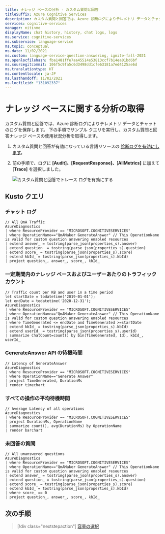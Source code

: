 ```yaml
---
title: ナレッジ ベースの分析 - カスタム質問と回答
titleSuffix: Azure Cognitive Services
description: カスタム質問と回答では、Azure 診断ログによりテレメトリ データとチャットのログを保存します。
services: cognitive-services
manager: nitinme
displayName: chat history, history, chat logs, logs
ms.service: cognitive-services
ms.subservice: language-service
ms.topic: conceptual
ms.date: 11/02/2021
ms.custom: language-service-question-answering, ignite-fall-2021
ms.openlocfilehash: fba1481ffe7aa45514e53813ccf7b14ea01bd6bf
ms.sourcegitcommit: 106f5c9fa5c6d3498dd1cfe63181a7ed4125ae6d
ms.translationtype: HT
ms.contentlocale: ja-JP
ms.lasthandoff: 11/02/2021
ms.locfileid: "131092337"
---
```

# <a name="get-analytics-for-your-knowledge-base"></a>ナレッジ ベースに関する分析の取得

カスタム質問と回答では、Azure 診断ログによりテレメトリ データとチャットのログを保存します。 下の手順でサンプル クエリを実行し、カスタム質問と回答ナレッジ ベースの使用状況分析を取得します。

1. カスタム質問と回答が有効になっている言語リソースの [診断ログを有効にします](../../../diagnostic-logging.md)。

2. 前の手順で、ログに **[Audit]、[RequestResponse]、[AllMetrics]** に加えて **[Trace]** を選択しました。

    ![カスタム質問と回答でトレース ログを有効にする](../media/analytics/qnamaker-v2-enable-trace-logging.png)

## <a name="kusto-queries"></a>Kusto クエリ

### <a name="chat-log"></a>チャット ログ

```kusto
// All QnA Traffic
AzureDiagnostics
| where ResourceProvider == "MICROSOFT.COGNITIVESERVICES"
| where OperationName=="QnAMaker GenerateAnswer" // This OperationName is valid for custom question answering enabled resources
| extend answer_ = tostring(parse_json(properties_s).answer)
| extend question_ = tostring(parse_json(properties_s).question)
| extend score_ = tostring(parse_json(properties_s).score)
| extend kbId_ = tostring(parse_json(properties_s).kbId)
| project question_, answer_, score_, kbId_
```

### <a name="traffic-count-per-knowledge-base-and-user-in-a-time-period"></a>一定期間内のナレッジ ベースおよびユーザーあたりのトラフィック カウント

```kusto
// Traffic count per KB and user in a time period
let startDate = todatetime('2019-01-01');
let endDate = todatetime('2020-12-31');
AzureDiagnostics
| where ResourceProvider == "MICROSOFT.COGNITIVESERVICES"
| where OperationName=="QnAMaker GenerateAnswer" // This OperationName is valid for custom question answering enabled resources
| where TimeGenerated <= endDate and TimeGenerated >=startDate
| extend kbId_ = tostring(parse_json(properties_s).kbId)
| extend userId_ = tostring(parse_json(properties_s).userId)
| summarize ChatCount=count() by bin(TimeGenerated, 1d), kbId_, userId_
```

### <a name="latency-of-generateanswer-api"></a>GenerateAnswer API の待機時間

```kusto
// Latency of GenerateAnswer
AzureDiagnostics
| where ResourceProvider == "MICROSOFT.COGNITIVESERVICES"
| where OperationName=="Generate Answer"
| project TimeGenerated, DurationMs
| render timechart
```

### <a name="average-latency-of-all-operations"></a>すべての操作の平均待機時間

```kusto
// Average Latency of all operations
AzureDiagnostics
| where ResourceProvider == "MICROSOFT.COGNITIVESERVICES"
| project DurationMs, OperationName
| summarize count(), avg(DurationMs) by OperationName
| render barchart
```

### <a name="unanswered-questions"></a>未回答の質問

```kusto
// All unanswered questions
AzureDiagnostics
| where ResourceProvider == "MICROSOFT.COGNITIVESERVICES"
| where OperationName=="QnAMaker GenerateAnswer" // This OperationName is valid for custom question answering enabled resources
| extend answer_ = tostring(parse_json(properties_s).answer)
| extend question_ = tostring(parse_json(properties_s).question)
| extend score_ = tostring(parse_json(properties_s).score)
| extend kbId_ = tostring(parse_json(properties_s).kbId)
| where score_ == 0
| project question_, answer_, score_, kbId_
```

## <a name="next-steps"></a>次の手順

> [!div class="nextstepaction"]
> [容量の選択](../../../qnamaker/how-to/improve-knowledge-base.md)
